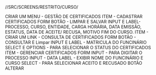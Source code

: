 //SRC/SCREENS/RESTRITO/CURSO/

CRIAR UM MENU - GESTÃO DE CERTIFICADOS
    ITEM - CADASTRAR CERTIFICADOS
        FORM
        BOTÃO - LIMPAR E SALVAR
        INPUT E LABEL- PROCESSO, CURSO, ENTIDADE, CARGA HORÁRIA, DATA EMISSÃO, ESTATUS, DATA DE ACEITE/ RECUSA, MOTIVO FIM DO CURSO. 
    ITEM - CRIAR UM LINK - CONSULTA DE CERTIFICADOS
        FORM
        BOTÃO - CONSULTAR E Limpar
        INPUT E LABEL - MATRICULA DO FUNCINÁRIO
        SELECT E OPTIONS - PARA SELECIONAR O STATUS DO CERTIFICADOS
    ITEM - GERENCIAR CERTIFICADOS
        FORM
        INPUT - PARA DIGITAR O PROCESSO 
        INPUT - DATA
        LABEL - EXIBIR NOME DO FUNCINÁRIO E CURSO
        SELECT - PARA SELECIONAR ACEITO E RECUSADO
        BOTÃO ALTERAR

